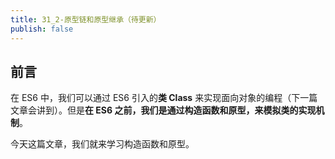 ```yaml
---
title: 31_2-原型链和原型继承（待更新）
publish: false
---
```


 


## 前言

在 ES6 中，我们可以通过 ES6 引入的**类 Class** 来实现面向对象的编程（下一篇文章会讲到）。但是**在 ES6 之前，我们是通过构造函数和原型，来模拟类的实现机制**。

今天这篇文章，我们就来学习构造函数和原型。


